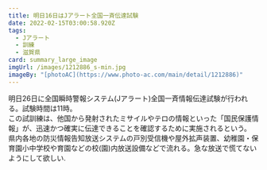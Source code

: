 ```yaml
---
title: 明日16日はJアラート全国一斉伝達試験
date: 2022-02-15T03:00:58.920Z
tags:
  - Jアラート
  - 訓練
  - 滋賀県
card: summary_large_image
imgUrl: /images/1212886_s-min.jpg
imageBy: "[photoAC](https://www.photo-ac.com/main/detail/1212886)"
---
```

明日26日に全国瞬時警報システム(Jアラート)全国一斉情報伝達試験が行われる。試験時間は11時。  
この試訓練は、他国から発射されたミサイルやテロの情報といった「国民保護情報」が、迅速かつ確実に伝達できることを確認するために実施されるという。  
県内各地の防災情報告知放送システムの戸別受信機や屋外拡声装置、幼稚園・保育園小中学校や育園などの校(園)内放送設備などで流れる。急な放送で慌てないようにして欲しい.
